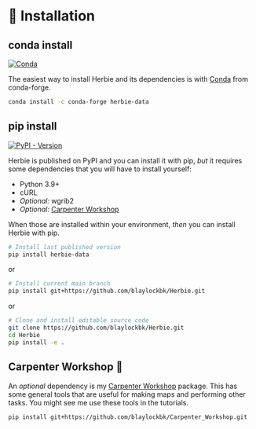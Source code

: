# 🐍 Installation

## conda install

[![Conda](https://img.shields.io/conda/v/conda-forge/herbie-data)](https://anaconda.org/conda-forge/herbie-data)

The easiest way to install Herbie and its dependencies is with [Conda](https://docs.conda.io/projects/conda/en/latest/user-guide/tasks/manage-environments.html) from conda-forge.

```bash
conda install -c conda-forge herbie-data
```

## pip install

[![PyPI - Version](https://img.shields.io/pypi/v/herbie-data)](https://pypi.org/project/herbie-data/)

Herbie is published on PyPI and you can install it with pip, _but_ it requires some dependencies that you will have to install yourself:

- Python 3.9+
- cURL
- _Optional:_ wgrib2
- _Optional:_ [Carpenter Workshop](https://github.com/blaylockbk/Carpenter_Workshop)

When those are installed within your environment, _then_ you can install Herbie with pip.

```bash
# Install last published version
pip install herbie-data
```

or

```bash
# Install current main branch
pip install git+https://github.com/blaylockbk/Herbie.git
```

or

```bash
# Clone and install editable source code
git clone https://github.com/blaylockbk/Herbie.git
cd Herbie
pip install -e .
```

## Carpenter Workshop 🧰

An _optional_ dependency is my [Carpenter Workshop](https://github.com/blaylockbk/Carpenter_Workshop) package. This has some general tools that are useful for making maps and performing other tasks. You might see me use these tools in the tutorials.

```bash
pip install git+https://github.com/blaylockbk/Carpenter_Workshop.git
```
